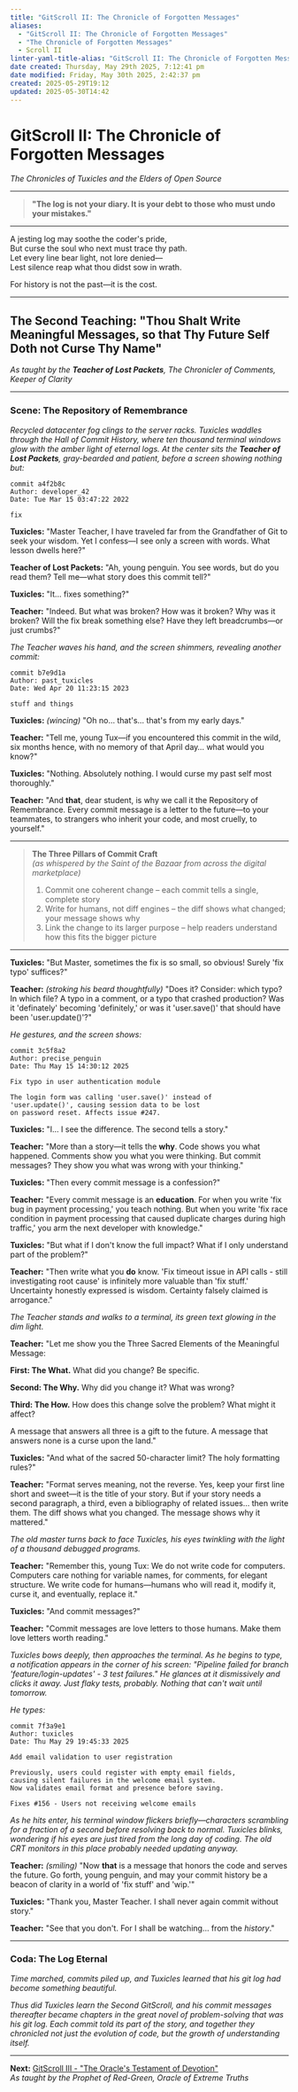 ```yaml
---
title: "GitScroll II: The Chronicle of Forgotten Messages"
aliases:
  - "GitScroll II: The Chronicle of Forgotten Messages"
  - "The Chronicle of Forgotten Messages"
  - Scroll II
linter-yaml-title-alias: "GitScroll II: The Chronicle of Forgotten Messages"
date created: Thursday, May 29th 2025, 7:12:41 pm
date modified: Friday, May 30th 2025, 2:42:37 pm
created: 2025-05-29T19:12
updated: 2025-05-30T14:42
---
```


# GitScroll II: The Chronicle of Forgotten Messages

_The Chronicles of Tuxicles and the Elders of Open Source_

---

> __"The log is not your diary. It is your debt to those who must undo your mistakes."__

---

A jesting log may soothe the coder's pride,  
But curse the soul who next must trace thy path.  
Let every line bear light, not lore denied—  
Lest silence reap what thou didst sow in wrath.

For history is not the past—it is the cost.  

---

## The Second Teaching: "Thou Shalt Write Meaningful Messages, so that Thy Future Self Doth not Curse Thy Name"

_As taught by the __Teacher of Lost Packets__, The Chronicler of Comments, Keeper of Clarity_

---

### Scene: The Repository of Remembrance

_Recycled datacenter fog clings to the server racks. Tuxicles waddles through the Hall of Commit History, where ten thousand terminal windows glow with the amber light of eternal logs. At the center sits the __Teacher of Lost Packets__, gray-bearded and patient, before a screen showing nothing but:_

```
commit a4f2b8c
Author: developer_42
Date: Tue Mar 15 03:47:22 2022

fix
```

__Tuxicles:__ "Master Teacher, I have traveled far from the Grandfather of Git to seek your wisdom. Yet I confess—I see only a screen with words. What lesson dwells here?"

__Teacher of Lost Packets:__ "Ah, young penguin. You see words, but do you read them? Tell me—what story does this commit tell?"

__Tuxicles:__ "It… fixes something?"

__Teacher:__ "Indeed. But what was broken? How was it broken? Why was it broken? Will the fix break something else? Have they left breadcrumbs—or just crumbs?"

_The Teacher waves his hand, and the screen shimmers, revealing another commit:_

```
commit b7e9d1a
Author: past_tuxicles
Date: Wed Apr 20 11:23:15 2023

stuff and things
```

__Tuxicles:__ _(wincing)_ "Oh no… that's… that's from my early days."

__Teacher:__ "Tell me, young Tux—if you encountered this commit in the wild, six months hence, with no memory of that April day… what would you know?"

__Tuxicles:__ "Nothing. Absolutely nothing. I would curse my past self most thoroughly."

__Teacher:__ "And __that__, dear student, is why we call it the Repository of Remembrance. Every commit message is a letter to the future—to your teammates, to strangers who inherit your code, and most cruelly, to yourself."

---

> __The Three Pillars of Commit Craft__  
> _(as whispered by the Saint of the Bazaar from across the digital marketplace)_
> 
> 1. Commit one coherent change – each commit tells a single, complete story
> 2. Write for humans, not diff engines – the diff shows what changed; your message shows why
> 3. Link the change to its larger purpose – help readers understand how this fits the bigger picture

---

__Tuxicles:__ "But Master, sometimes the fix is so small, so obvious! Surely 'fix typo' suffices?"

__Teacher:__ _(stroking his beard thoughtfully)_ "Does it? Consider: which typo? In which file? A typo in a comment, or a typo that crashed production? Was it 'definately' becoming 'definitely,' or was it 'user.save()' that should have been 'user.update()'?"

_He gestures, and the screen shows:_

```
commit 3c5f8a2
Author: precise_penguin
Date: Thu May 15 14:30:12 2025

Fix typo in user authentication module

The login form was calling 'user.save()' instead of 
'user.update()', causing session data to be lost
on password reset. Affects issue #247.
```

__Tuxicles:__ "I… I see the difference. The second tells a story."

__Teacher:__ "More than a story—it tells the **why**. Code shows you what happened. Comments show you what you were thinking. But commit messages? They show you what was wrong with your thinking."

__Tuxicles:__ "Then every commit message is a confession?"

__Teacher:__ "Every commit message is an **education**. For when you write 'fix bug in payment processing,' you teach nothing. But when you write 'fix race condition in payment processing that caused duplicate charges during high traffic,' you arm the next developer with knowledge."

__Tuxicles:__ "But what if I don't know the full impact? What if I only understand part of the problem?"

__Teacher:__ "Then write what you **do** know. 'Fix timeout issue in API calls - still investigating root cause' is infinitely more valuable than 'fix stuff.' Uncertainty honestly expressed is wisdom. Certainty falsely claimed is arrogance."

_The Teacher stands and walks to a terminal, its green text glowing in the dim light._

__Teacher:__ "Let me show you the Three Sacred Elements of the Meaningful Message:

**First: The What.** What did you change? Be specific.

**Second: The Why.** Why did you change it? What was wrong?

**Third: The How.** How does this change solve the problem? What might it affect?

A message that answers all three is a gift to the future. A message that answers none is a curse upon the land."

__Tuxicles:__ "And what of the sacred 50-character limit? The holy formatting rules?"

__Teacher:__ "Format serves meaning, not the reverse. Yes, keep your first line short and sweet—it is the title of your story. But if your story needs a second paragraph, a third, even a bibliography of related issues… then write them. The diff shows what you changed. The message shows why it mattered."

_The old master turns back to face Tuxicles, his eyes twinkling with the light of a thousand debugged programs._

__Teacher:__ "Remember this, young Tux: We do not write code for computers. Computers care nothing for variable names, for comments, for elegant structure. We write code for humans—humans who will read it, modify it, curse it, and eventually, replace it."

__Tuxicles:__ "And commit messages?"

__Teacher:__ "Commit messages are love letters to those humans. Make them love letters worth reading."

_Tuxicles bows deeply, then approaches the terminal. As he begins to type, a notification appears in the corner of his screen: "Pipeline failed for branch 'feature/login-updates' - 3 test failures." He glances at it dismissively and clicks it away. Just flaky tests, probably. Nothing that can't wait until tomorrow._

_He types:_

```
commit 7f3a9e1
Author: tuxicles
Date: Thu May 29 19:45:33 2025

Add email validation to user registration

Previously, users could register with empty email fields,
causing silent failures in the welcome email system.
Now validates email format and presence before saving.

Fixes #156 - Users not receiving welcome emails
```

_As he hits enter, his terminal window flickers briefly—characters scrambling for a fraction of a second before resolving back to normal. Tuxicles blinks, wondering if his eyes are just tired from the long day of coding. The old CRT monitors in this place probably needed updating anyway._

__Teacher:__ _(smiling)_ "Now __that__ is a message that honors the code and serves the future. Go forth, young penguin, and may your commit history be a beacon of clarity in a world of 'fix stuff' and 'wip.'"

__Tuxicles:__ "Thank you, Master Teacher. I shall never again commit without story."

__Teacher:__ "See that you don't. For I shall be watching… from the _history_."

---

### Coda: The Log Eternal

_Time marched, commits piled up, and Tuxicles learned that his git log had become something beautiful._

_Thus did Tuxicles learn the Second GitScroll, and his commit messages thereafter became chapters in the great novel of problem-solving that was his git log. Each commit told its part of the story, and together they chronicled not just the evolution of code, but the growth of understanding itself._

---

__Next:__ [GitScroll III - "The Oracle's Testament of Devotion"](03-Oracle-Testament-of-Devotion.md)  
_As taught by the Prophet of Red-Green, Oracle of Extreme Truths_
